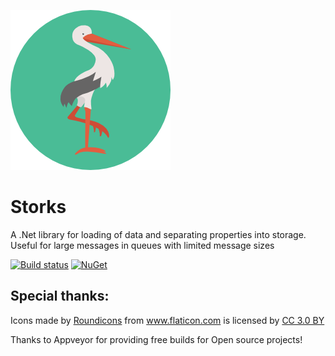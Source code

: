 ![Storks Logo](https://raw.githubusercontent.com/LiamMorrow/Storks/master/stork.png)
# Storks
A .Net library for loading of data and separating properties into storage.  
Useful for large messages in queues with limited message sizes

[![Build status](https://ci.appveyor.com/api/projects/status/9vsuhammekxpyl1u?svg=true)](https://ci.appveyor.com/project/LiamMorrow/storks)
[![NuGet](https://img.shields.io/nuget/v/Storks.svg)](https://www.nuget.org/packages/Storks/)


## Special thanks:
Icons made by <a href="http://www.flaticon.com/authors/roundicons" title="Roundicons">Roundicons</a> from <a href="http://www.flaticon.com" title="Flaticon">www.flaticon.com</a> is licensed by <a href="http://creativecommons.org/licenses/by/3.0/" title="Creative Commons BY 3.0" target="_blank">CC 3.0 BY</a></div>

Thanks to Appveyor for providing free builds for Open source projects!
